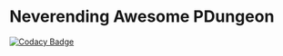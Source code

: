 # Neverending Awesome PDungeon

[![Codacy Badge](https://api.codacy.com/project/badge/Grade/3a042c5889654d16a289ce041efab70f)](https://www.codacy.com/app/nitra0997/nap?utm_source=github.com&amp;utm_medium=referral&amp;utm_content=AdrianSchneble/nap&amp;utm_campaign=Badge_Grade)
